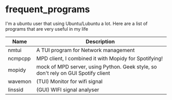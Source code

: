 # frequent_programs

I'm a ubuntu user that using Ubuntu/Lubuntu a lot. Here are a list of programs that are very useful in my life

| Name    | Description                                                                       |
| ------- | --------------------------------------------------------------------------------- |
| nmtui   | A TUI program for Network management                                              |
| ncmpcpp | MPD client, I combined it with Mopidy for Spotifying!                             |
| mopidy  | mock of MPD server, using Python. Geek style, so don't rely on GUI Spotify client |
| wavemon | (TUI) Monitor for wifi signal                                                     |
| linssid | (GUI) WIFI signal analyser                                                        |
